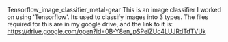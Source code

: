 Tensorflow_image_classifier_metal-gear
This is an image classifier I worked on using 'Tensorflow'.
Its used to classify images into 3 types.
The files required for this are in my google drive, and the link to it is:
https://drive.google.com/open?id=0B-Y8en_pSPeiZUc4LUJRdTdTVUk

